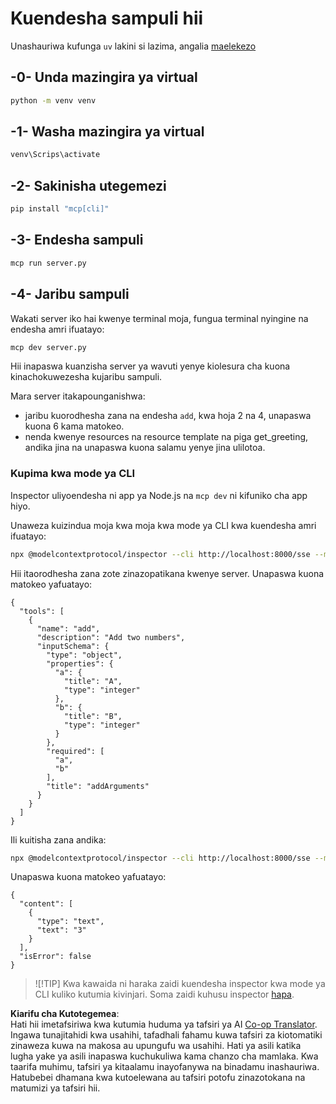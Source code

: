 <!--
CO_OP_TRANSLATOR_METADATA:
{
  "original_hash": "d700e180ce74b2675ce51a567a36c9e4",
  "translation_date": "2025-07-13T20:16:37+00:00",
  "source_file": "03-GettingStarted/05-sse-server/solution/python/README.md",
  "language_code": "sw"
}
-->
# Kuendesha sampuli hii

Unashauriwa kufunga `uv` lakini si lazima, angalia [maelekezo](https://docs.astral.sh/uv/#highlights)

## -0- Unda mazingira ya virtual

```bash
python -m venv venv
```

## -1- Washa mazingira ya virtual

```bash
venv\Scrips\activate
```

## -2- Sakinisha utegemezi

```bash
pip install "mcp[cli]"
```

## -3- Endesha sampuli


```bash
mcp run server.py
```

## -4- Jaribu sampuli

Wakati server iko hai kwenye terminal moja, fungua terminal nyingine na endesha amri ifuatayo:

```bash
mcp dev server.py
```

Hii inapaswa kuanzisha server ya wavuti yenye kiolesura cha kuona kinachokuwezesha kujaribu sampuli.

Mara server itakapounganishwa:

- jaribu kuorodhesha zana na endesha `add`, kwa hoja 2 na 4, unapaswa kuona 6 kama matokeo.
- nenda kwenye resources na resource template na piga get_greeting, andika jina na unapaswa kuona salamu yenye jina ulilotoa.

### Kupima kwa mode ya CLI

Inspector uliyoendesha ni app ya Node.js na `mcp dev` ni kifuniko cha app hiyo.

Unaweza kuizindua moja kwa moja kwa mode ya CLI kwa kuendesha amri ifuatayo:

```bash
npx @modelcontextprotocol/inspector --cli http://localhost:8000/sse --method tools/list
```

Hii itaorodhesha zana zote zinazopatikana kwenye server. Unapaswa kuona matokeo yafuatayo:

```text
{
  "tools": [
    {
      "name": "add",
      "description": "Add two numbers",
      "inputSchema": {
        "type": "object",
        "properties": {
          "a": {
            "title": "A",
            "type": "integer"
          },
          "b": {
            "title": "B",
            "type": "integer"
          }
        },
        "required": [
          "a",
          "b"
        ],
        "title": "addArguments"
      }
    }
  ]
}
```

Ili kuitisha zana andika:

```bash
npx @modelcontextprotocol/inspector --cli http://localhost:8000/sse --method tools/call --tool-name add --tool-arg a=1 --tool-arg b=2
```

Unapaswa kuona matokeo yafuatayo:

```text
{
  "content": [
    {
      "type": "text",
      "text": "3"
    }
  ],
  "isError": false
}
```

> ![!TIP]
> Kwa kawaida ni haraka zaidi kuendesha inspector kwa mode ya CLI kuliko kutumia kivinjari.
> Soma zaidi kuhusu inspector [hapa](https://github.com/modelcontextprotocol/inspector).

**Kiarifu cha Kutotegemea**:  
Hati hii imetafsiriwa kwa kutumia huduma ya tafsiri ya AI [Co-op Translator](https://github.com/Azure/co-op-translator). Ingawa tunajitahidi kwa usahihi, tafadhali fahamu kuwa tafsiri za kiotomatiki zinaweza kuwa na makosa au upungufu wa usahihi. Hati ya asili katika lugha yake ya asili inapaswa kuchukuliwa kama chanzo cha mamlaka. Kwa taarifa muhimu, tafsiri ya kitaalamu inayofanywa na binadamu inashauriwa. Hatubebei dhamana kwa kutoelewana au tafsiri potofu zinazotokana na matumizi ya tafsiri hii.